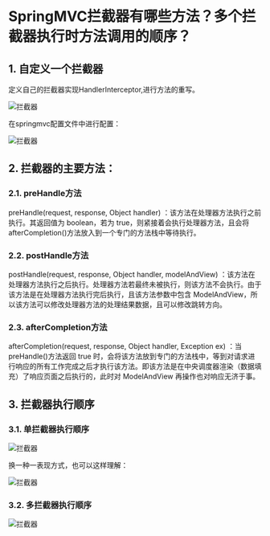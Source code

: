 #  SpringMVC拦截器有哪些方法？多个拦截器执行时方法调用的顺序？


## 1. 自定义一个拦截器

定义自己的拦截器实现HandlerInterceptor,进行方法的重写。

![拦截器](http://www.bcoder.top/img/interview/45.png)


在springmvc配置文件中进行配置：

![拦截器](http://www.bcoder.top/img/interview/46.png)

## 2. 拦截器的主要方法：

### 2.1. preHandle方法

preHandle(request, response, Object handler) ：该方法在处理器方法执行之前执行。其返回值为 boolean，若为 true，则紧接着会执行处理器方法，且会将 afterCompletion()方法放入到一个专门的方法栈中等待执行。

### 2.2. postHandle方法
postHandle(request, response, Object handler, modelAndView) ：该方法在处理器方法执行之后执行。处理器方法若最终未被执行，则该方法不会执行。由于该方法是在处理器方法执行完后执行，且该方法参数中包含 ModelAndView，所以该方法可以修改处理器方法的处理结果数据，且可以修改跳转方向。

### 2.3. afterCompletion方法
afterCompletion(request, response, Object handler, Exception ex) ：当 preHandle()方法返回 true 时，会将该方法放到专门的方法栈中，等到对请求进行响应的所有工作完成之后才执行该方法。即该方法是在中央调度器渲染（数据填充）了响应页面之后执行的，此时对 ModelAndView 再操作也对响应无济于事。


## 3. 拦截器执行顺序

### 3.1. 单拦截器执行顺序

![拦截器](http://www.bcoder.top/img/2017.05.30/138.png)


换一种一表现方式，也可以这样理解：


![拦截器](http://www.bcoder.top/img/2017.05.30/139.png)


### 3.2. 多拦截器执行顺序


![拦截器](http://www.bcoder.top/img/2017.05.30/148.png)





